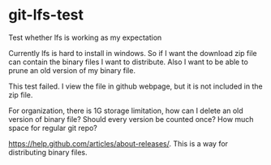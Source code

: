# git-lfs-test
Test whether lfs is working as my expectation

Currently lfs is hard to install in windows. So if I want the download zip file can contain the binary files I want to distribute. Also I want to be able to prune an old version of my binary file.

This test failed. I view the file in github webpage, but it is not included in the zip file.

For organization, there is 1G storage limitation, how can I delete an old version of binary file? Should every version be counted once? How much space for regular git repo?

https://help.github.com/articles/about-releases/. This is a way for distributing binary files.
